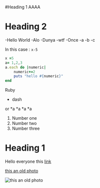 #Heading 1
AAAA

# Heading 2 
-Hello World
	-Alo
	-Dunya
	-wtf
-Once 
	-a
	-b
	-c

In this case : `x-5`
```ruby
x =5 
a= 1,2,3
a.each do |numeric|
	numeric+=2
	puts "hello #{numeric}"
end
```

Ruby 
 - dash

or 
*a
*a
*a
*a
	
1.  Number one
1. 	Number two
1.  Number three


# Heading 1
Hello everyone this [link](google.com)

[this an old photo](http://www.bugsbunnyctf.me/files/631082592131031869f1804e070a67bb/logoTrns.png)

![this an old photo](http://www.bugsbunnyctf.me/files/631082592131031869f1804e070a67bb/logoTrns.png)
